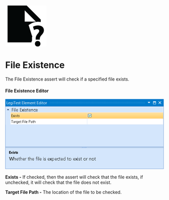 ﻿![](images/FileExistence.png)

# File Existence



The File Existence assert will check if a specified file exists.



#### File Existence Editor

![](images/FileExistenceEditor.png)





**Exists -**  If checked, then the assert will check that the file exists, if unchecked, it will check that the file does not exist.



**Target File Path -** The location of the file to be checked.